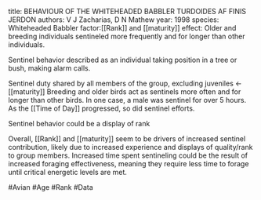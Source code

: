 title: BEHAVIOUR OF THE WHITEHEADED BABBLER TURDOIDES AF FINIS JERDON
authors: V J Zacharias, D N Mathew
year: 1998
species: Whiteheaded Babbler
factor:[[Rank]] and [[maturity]]
effect: Older and breeding individuals sentineled more frequently and for longer than other individuals.

Sentinel behavior described as an individual taking position in a tree or bush, making alarm calls.

Sentinel duty shared by all members of the group, excluding juveniles <- [[maturity]]
Breeding and older birds act as sentinels more often and for longer than other birds. In one case, a male was sentinel for over 5 hours.
As the [[Time of Day]] progressed, so did sentinel efforts.

Sentinel behavior could be a display of rank

Overall, [[Rank]] and [[maturity]] seem to be drivers of increased sentinel contribution, likely due to increased experience and displays of quality/rank to group members. Increased time spent sentineling could be the result of increased foraging effectiveness, meaning they require less time to forage until critical energetic levels are met.

#Avian #Age #Rank #Data 